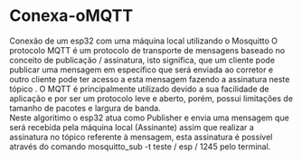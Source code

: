 # Conexa-oMQTT
Conexão de um esp32 com uma máquina local utilizando o Mosquitto
O protocolo MQTT é um protocolo de transporte de mensagens baseado no conceito de publicação / assinatura, isto significa, que um cliente pode publicar uma mensagem em específico que será enviada ao corretor e outro cliente pode ter acesso a esta mensagem fazendo a assinatura neste tópico . O MQTT é principalmente utilizado devido a sua facilidade de aplicação e por ser um protocolo leve e aberto, porém, possui limitações de tamanho de pacotes e largura de banda.  
Neste algoritimo o esp32 atua como Publisher e envia uma mensagem que será recebida pela máquina local (Assinante) assim que realizar a assinatura no tópico referente à mensagem, esta assinatura é possível através do comando mosquitto_sub -t teste / esp / 1245 pelo terminal.

